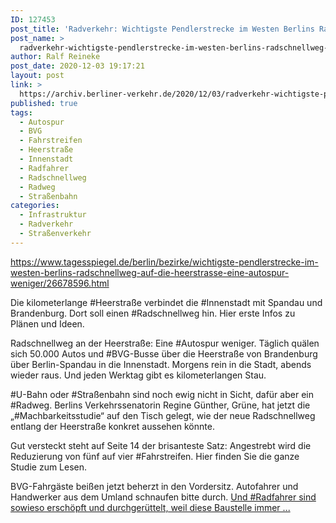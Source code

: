```yaml
---
ID: 127453
post_title: 'Radverkehr: Wichtigste Pendlerstrecke im Westen Berlins Radschnellweg auf die Heerstraße – eine Autospur weniger? aus Der Tagesspiegel'
post_name: >
  radverkehr-wichtigste-pendlerstrecke-im-westen-berlins-radschnellweg-auf-die-heerstrasse-eine-autospur-weniger-aus-der-tagesspiegel
author: Ralf Reineke
post_date: 2020-12-03 19:17:21
layout: post
link: >
  https://archiv.berliner-verkehr.de/2020/12/03/radverkehr-wichtigste-pendlerstrecke-im-westen-berlins-radschnellweg-auf-die-heerstrasse-eine-autospur-weniger-aus-der-tagesspiegel/
published: true
tags:
  - Autospur
  - BVG
  - Fahrstreifen
  - Heerstraße
  - Innenstadt
  - Radfahrer
  - Radschnellweg
  - Radweg
  - Straßenbahn
categories:
  - Infrastruktur
  - Radverkehr
  - Straßenverkehr
---
```

https://www.tagesspiegel.de/berlin/bezirke/wichtigste-pendlerstrecke-im-westen-berlins-radschnellweg-auf-die-heerstrasse-eine-autospur-weniger/26678596.html

Die kilometerlange #Heerstraße verbindet die #Innenstadt mit Spandau und Brandenburg. Dort soll einen #Radschnellweg hin. Hier erste Infos zu Plänen und Ideen.

Radschnellweg an der Heerstraße: Eine #Autospur weniger. Täglich quälen sich 50.000 Autos und #BVG-Busse über die Heerstraße von Brandenburg über Berlin-Spandau in die Innenstadt. Morgens rein in die Stadt, abends wieder raus. Und jeden Werktag gibt es kilometerlangen Stau.

#U-Bahn oder #Straßenbahn sind noch ewig nicht in Sicht, dafür aber ein #Radweg. Berlins Verkehrssenatorin Regine Günther, Grüne, hat jetzt die „#Machbarkeitsstudie“ auf den Tisch gelegt, wie der neue Radschnellweg entlang der Heerstraße konkret aussehen könnte.

Gut versteckt steht auf Seite 14 der brisanteste Satz: Angestrebt wird die Reduzierung von fünf auf vier #Fahrstreifen. Hier finden Sie die ganze Studie zum Lesen.

BVG-Fahrgäste beißen jetzt beherzt in den Vordersitz. Autofahrer und Handwerker aus dem Umland schnaufen bitte durch. <a href="https://www.tagesspiegel.de/berlin/bezirke/wichtigste-pendlerstrecke-im-westen-berlins-radschnellweg-auf-die-heerstrasse-eine-autospur-weniger/26678596.html">Und #Radfahrer sind sowieso erschöpft und durchgerüttelt, weil diese Baustelle immer ...</a>